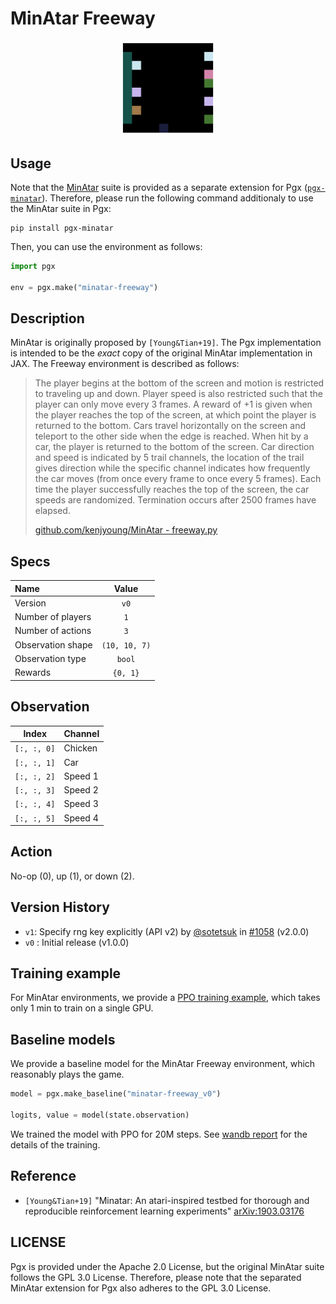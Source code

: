# MinAtar Freeway

<p align="center">
<img src="https://raw.githubusercontent.com/sotetsuk/pgx/main/docs/assets/minatar-freeway.gif" width="30%">
</p>


## Usage

Note that the [MinAtar](https://github.com/kenjyoung/MinAtar) suite is provided as a separate extension for Pgx ([`pgx-minatar`](https://github.com/sotetsuk/pgx-minatar)). Therefore, please run the following command additionaly to use the MinAtar suite in Pgx:

```
pip install pgx-minatar
```

Then, you can use the environment as follows:

```py
import pgx

env = pgx.make("minatar-freeway")
```

## Description

MinAtar is originally proposed by `[Young&Tian+19]`. 
The Pgx implementation is intended to be the *exact* copy of the original MinAtar implementation in JAX. The Freeway environment is described as follows:

> The player begins at the bottom of the screen and motion is restricted to traveling up and down. Player speed is
also restricted such that the player can only move every 3 frames. A reward of +1 is given when the player reaches
the top of the screen, at which point the player is returned to the bottom. Cars travel horizontally on the screen
and teleport to the other side when the edge is reached. When hit by a car, the player is returned to the bottom of
the screen. Car direction and speed is indicated by 5 trail channels, the location of the trail gives direction
while the specific channel indicates how frequently the car moves (from once every frame to once every 5 frames).
Each time the player successfully reaches the top of the screen, the car speeds are randomized. Termination occurs
after 2500 frames have elapsed.
> 
> [github.com/kenjyoung/MinAtar - freeway.py](https://github.com/kenjyoung/MinAtar/blob/master/minatar/environments/freeway.py)

## Specs

| Name | Value |
|:---|:----:|
| Version | `v0` |
| Number of players | `1` |
| Number of actions | `3` |
| Observation shape | `(10, 10, 7)` |
| Observation type | `bool` |
| Rewards | `{0, 1}` |

## Observation

| Index | Channel |
|:---:|:----|
| `[:, :, 0]` | Chicken |
| `[:, :, 1]` | Car |
| `[:, :, 2]` | Speed 1 |
| `[:, :, 3]` | Speed 2 |
| `[:, :, 4]` | Speed 3 |
| `[:, :, 5]` | Speed 4 |

## Action
No-op (0), up (1), or down (2).

## Version History

- `v1`: Specify rng key explicitly (API v2) by [@sotetsuk](https://github.com/sotetsuk) in [#1058](https://github.com/sotetsuk/pgx/pull/1058) (v2.0.0)
- `v0` : Initial release (v1.0.0)

## Training example

For MinAtar environments, we provide a [PPO training example](https://github.com/sotetsuk/pgx/tree/main/examples/minatar-ppo), which takes only 1 min to train on a single GPU.


## Baseline models

We provide a baseline model for the MinAtar Freeway environment, which reasonably plays the game.

```py
model = pgx.make_baseline("minatar-freeway_v0")

logits, value = model(state.observation)
```

We trained the model with PPO for 20M steps. 
See [wandb report](https://api.wandb.ai/links/sotetsuk/k5cfwe17) for the details of the training.

## Reference

- `[Young&Tian+19]` "Minatar: An atari-inspired testbed for thorough and reproducible reinforcement learning experiments" [arXiv:1903.03176](https://arxiv.org/abs/1903.03176)

## LICENSE

Pgx is provided under the Apache 2.0 License, but the original MinAtar suite follows the GPL 3.0 License. Therefore, please note that the separated MinAtar extension for Pgx also adheres to the GPL 3.0 License.